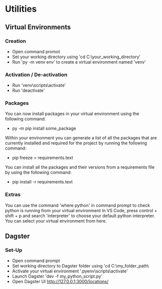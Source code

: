 # Utilities

## Virtual Environments

### Creation

- Open command promot
- Set your working directory using 'cd C:\your_working_directory\'
- Run 'py -m venv env' to create a virtual environment named 'venv' 

### Activation / De-activation

- Run 'venv\scripts\activate'
- Run 'deactivate'

### Packages

You can now install packages in your virtual environment using the following command:

- py -m pip install some_package

Within your environment you can generate a list of all the packages that are currently installed and required for the project by running the following command:

- pip freeze > requirements.text

You can install all the packages and their versions from a requirements file by using the following command:

- pip install -r requirements.text

### Extras 

You can use the command 'where python' in command prompt to check python is running from your virtual environment
In VS Code, press control + shift + p and search 'interpreter' to choose your default python interpreter. You can select your virtual environment from here.

## Dagster

### Set-Up

- Open command prompt 
- Set working directory to Dagster folder using 'cd C:\my_folder_path\
- Activate your virtual environment '.pyenv\scripts\activate'
- Launch Dagster 'dev -f my_python_script.py'
- Open Dagster UI http://127.0.0.1:3000/locations/